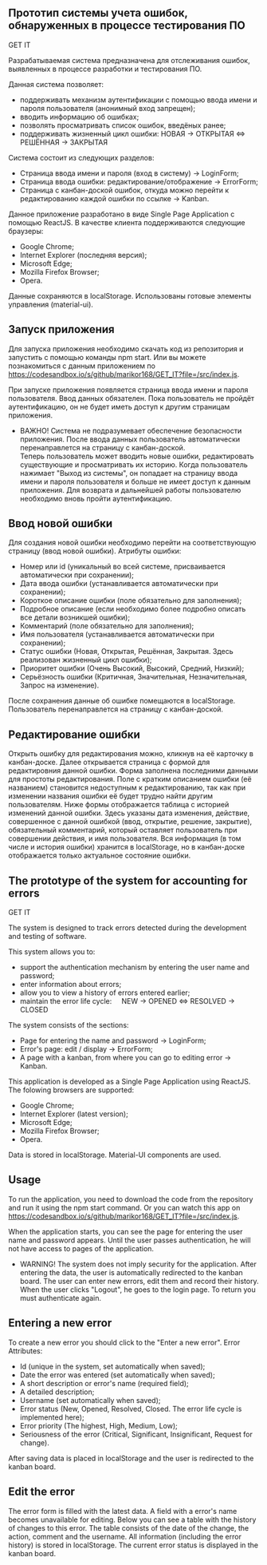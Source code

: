 Прототип системы учета ошибок, обнаруженных в процессе тестирования ПО
-------------------------------------------------------------------------
GET IT

Разрабатываемая система предназначена для отслеживания ошибок, выявленных в процессе разработки и тестирования ПО.

Данная система позволяет:
- поддерживать механизм аутентификации с помощью ввода имени и пароля пользователя (анонимный вход запрещен);
- вводить информацию об ошибках;
- позволять просматривать список ошибок, введёных ранее;
- поддерживать жизненный цикл ошибки:
    НОВАЯ -> ОТКРЫТАЯ <=> РЕШЁННАЯ -> ЗАКРЫТАЯ

Система состоит из следующих разделов:
- Страница ввода имени и пароля (вход в систему) -> LoginForm;
- Страница ввода ошибки: редактирование/отображение -> ErrorForm;
- Страница с канбан-доской ошибок, откуда можно перейти к редактированию каждой ошибки по ссылке -> Kanban.

Данное приложение разработано в виде Single Page Application с помощью ReactJS.
В качестве клиента поддерживаются следующие браузеры:
- Google Chrome;
- Internet Explorer (последняя версия);
- Microsoft Edge;
- Mozilla Firefox Browser;
- Opera.

Данные сохраняются в localStorage.
Использованы готовые элементы управления (material-ui).

Запуск приложения 
-----------------------------
Для запуска приложения необходимо скачать код из репозитория и запустить с помощью команды npm start. 
Или вы можете познакомиться с данным приложением по https://codesandbox.io/s/github/marikor168/GET_IT?file=/src/index.js.

При запуске приложения появляется страница ввода имени и пароля пользователя. 
Ввод данных обязателен. Пока пользователь не пройдёт аутентификацию, он не будет иметь доступ к другим страницам приложения.
- ВАЖНО! Система  не подразумевает обеспечение безопасности приложения.
После ввода данных пользователь автоматически перенаправлется на страницу с канбан-доской.  
Теперь пользователь может вводить новые ошибки, редактировать существующие и просматривать их историю.
Когда пользователь нажимает "Выход из системы", он попадает на страницу ввода имени и пароля пользователя и больше не имеет доступ к данным приложения. 
Для возврата и дальнейшей работы пользователю необходимо вновь пройти аутентификацию.

Ввод новой ошибки
-----------------------------
Для создания новой ошибки необходимо перейти на соответствующую страницу (ввод новой ошибки).
Атрибуты ошибки:
- Номер или id (уникальный во всей системе, присваивается автоматически при сохранении);
- Дата ввода ошибки (устанавливается автоматически при сохранении);
- Короткое описание ошибки (поле обязательно для заполнения);
- Подробное описание (если необходимо более подробно описать все детали возникшей ошибки);
- Комментарий (поле обязательно для заполнения);
- Имя пользователя (устанавливается автоматически при сохранении);
- Статус ошибки (Новая, Открытая, Решённая, Закрытая. Здесь реализован жизненный цикл ошибки);
- Приоритет ошибки (Очень Высокий, Высокий, Средний, Низкий);
- Серьёзность ошибки (Критичная, Значительная, Незначительная, Запрос на изменение).

После сохранения данные об ошибке помещаются в localStorage. 
Пользователь перенаправлется на страницу с канбан-доской.

Редактирование ошибки
-----------------------------
Открыть ошибку для редактирования можно, кликнув на её карточку в канбан-доске. 
Далее открывается страница с формой для редактировния данной ошибки. Форма заполнена последними данными для простоты редактирования.
Поле с кратким описанием ошибки (её названием) становится недоступным к редактированию, так как при изменении названия ошибки её будет трудно найти другим пользователям. 
Ниже формы отображается таблица с историей изменений данной ошибки. 
Здесь указаны дата изменения, действие, совершенное с данной ошибкой (ввод, открытие, решение, закрытие), 
обязательный комментарий, который оставляет пользователь при совершении действия, и имя пользователя.
Вся информация (в том числе и история ошибки) хранится в localStorage, но в канбан-доске отображается только актуальное состояние ошибки.

The prototype of the system for accounting for errors
-----------------------------------------------------
GET IT 

The system is designed to track errors detected during the development and testing of software.

This system allows you to:
- support the authentication mechanism by entering the user name and password;
- enter information about errors;
- allow you to view a history of errors entered earlier;
- maintain the error life cycle:
    NEW -> OPENED <=> RESOLVED -> CLOSED

The system consists of the sections:
- Page for entering the name and password -> LoginForm;
- Error's page: edit / display -> ErrorForm;
- A page with a kanban, from where you can go to editing error -> Kanban.

This application is developed as a Single Page Application using ReactJS.
The folowing browsers are supported:
- Google Chrome;
- Internet Explorer (latest version);
- Microsoft Edge;
- Mozilla Firefox Browser;
- Opera.

Data is stored in localStorage.
Material-UI components are used.

Usage
-------------------

To run the application, you need to download the code from the repository and run it using the npm start command.
Or you can watch this app on https://codesandbox.io/s/github/marikor168/GET_IT?file=/src/index.js.

When the application starts, you can see the page for entering the user name and password appears.
Until the user passes authentication, he will not have access to pages of the application.
- WARNING! The system does not imply security for the application.
After entering the data, the user is automatically redirected to the kanban board.
The user can enter new errors, edit them and record their history.
When the user clicks "Logout", he goes to the login page.
To return you must authenticate again.


Entering a new error
-----------------------------
To create a new error you should click to the "Enter a new error".
Error Attributes:
- Id (unique in the system, set automatically when saved);
- Date the error was entered (set automatically when saved);
- A short description or error's name (required field);
- A detailed description;
- Username (set automatically when saved);
- Error status (New, Opened, Resolved, Closed. The error life cycle is implemented here);
- Error priority (The highest, High, Medium, Low);
- Seriousness of the error (Critical, Significant, Insignificant, Request for change).

After saving data is placed in localStorage and  the user is redirected to the kanban board.

Edit the error
------------------------
The error form is filled with the latest data.
A field with a error's name becomes unavailable for editing.
Below you can see a table with the history of changes to this error.
The table consists of the date of the change, the action, comment and the username.
All information (including the error history) is stored in localStorage. 
The current error status is displayed in the kanban board.